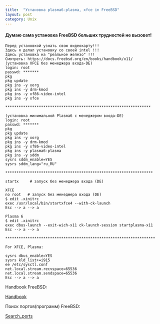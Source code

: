 ```yaml
---
title:  "Установка plasma6-plasma, xfce in FreeBSD"
layout: post
category: Unix
---
```


#### Думаю сама установка FreeBSD больших трудностей не вызовет!

```
Перед установкой узнать свою видеокарту!!!
Здесь я делал установку со своей intel !!!
Здесь установка на "реальное железо" !!!
Смотреть: https://docs.freebsd.org/en/books/handbook/x11/
(установка XFCE без менеджера входа-DE)
login: root
passwd: *******
pkg
pkg update
pkg ins -y xorg
pkg ins -y drm-kmod
pkg ins -y xf86-video-intel
pkg ins -y xfce

*****************************************************************

(установка минимальной Plasma6 с менеджером входа-DE)
login: root
passwd: *******
pkg
pkg update
pkg ins -y xorg
pkg ins -y drm-kmod
pkg ins -y xf86-video-intel
pkg ins -y plasma6-plasma
pkg ins -y sddm
sysrs sddm_enable=YES
sysrs sddm_lang="ru_RU"

******************************************************************

startx     # запуск без менеджера входа (DE)

XFCE
no root   # запуск без менеджера входа (DE)
$ edit .xinitrc
exec /usr/local/bin/startxfce4 --with-ck-launch
Esc --> a --> a

Plasma 6
$ edit .xinitrc
exec dbus-launch --exit-wich-x11 ck-launch-session startplasma-x11
Esc --> a --> a

*******************************************************************

For XFCE, Plasma:

sysrs dbus_enable=YES
sysrs kld_list+=i915
ee /etc/sysctl.conf
net.local.stream.recvspace=65536
net.local.stream.sendspace=65536
Esc --> a --> a
```

Handbook FreeBSD:

[Handbook](https://docs.freebsd.org/ru/books/handbook/)

Поиск портов(программ) FreeBSD:

[Search_ports](https://ports.freebsd.org/cgi/ports.cgi?query=&stype=all&sektion=all)



